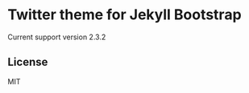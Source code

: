 Twitter theme for Jekyll Bootstrap
==========================
Current support version 2.3.2


## License
MIT
